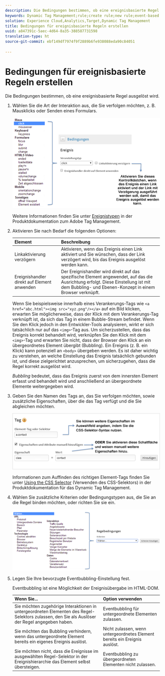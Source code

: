 ```yaml
---
description: Die Bedingungen bestimmen, ob eine ereignisbasierte Regel ausgelöst wird.
keywords: Dynamic Tag Management;rule;create rule;new rule;event-based rule;delay link activation;apply event handler directly to element;bubbling;event bubbling
solution: Experience Cloud,Analytics,Target,Dynamic Tag Management
title: Bedingungen für ereignisbasierte Regeln erstellen
uuid: a847391c-5aec-4d64-8a35-388587731598
translation-type: ht
source-git-commit: ebf149df7974f9f2889b6fe938088eda90c84051

---
```



# Bedingungen für ereignisbasierte Regeln erstellen

Die Bedingungen bestimmen, ob eine ereignisbasierte Regel ausgelöst wird.

1. Wählen Sie die Art der Interaktion aus, die Sie verfolgen möchten, z. B. Mausklicks oder Senden eines Formulars.

   ![](assets/condition-event-based.png)

   Weitere Informationen finden Sie unter [Ereignistypen](https://marketing.adobe.com/resources/help/de_DE/dtm/event_types.html) in der Produktdokumentation zum Adobe Tag Management.

1. Aktivieren Sie nach Bedarf die folgenden Optionen:

   | Element | Beschreibung |
   |--- |--- |
   | Linkaktivierung verzögern | Aktivieren, wenn das Ereignis einen Link aktiviert und Sie wünschen, dass der Link verzögert wird, bis das Ereignis ausgelöst werden kann. |
   | Ereignishandler direkt auf Element anwenden | Der Ereignishandler wird direkt auf das spezifische Element angewendet, auf das die Ausrichtung erfolgt. Diese Einstellung ist mit dem Bubbling- und Ebenen-Konzept in einem Browser verknüpft. |

   Wenn Sie beispielsweise innerhalb eines Verankerungs-Tags wie `<a href="abc.html"><img src="xyz.png"/></a>` auf ein Bild klicken, erwarten Sie möglicherweise, dass der Klick mit dem Verankerungs-Tag verknüpft ist, da sich das Tag in einem Bubble-Stream befindet. Wenn Sie den Klick jedoch in den Entwickler-Tools analysieren, wirkt er sich tatsächlich nur auf das `<img>`-Tag aus. Um sicherzustellen, dass das Ereignis korrekt behandelt wird, verknüpfen Sie den Klick mit dem `<img>`-Tag und erwarten Sie nicht, dass der Browser den Klick an ein übergeordnetes Element übergibt (Bubbling). Ein Ereignis (z. B. ein Klick) kann potenziell an `<body>` übergeben werden. Es ist daher wichtig zu verstehen, an welche Einstellung das Ereignis tatsächlich gebunden ist, und diese zielgerichtet anzusprechen, um sicherzugehen, dass die Regel korrekt ausgelöst wird.

   *Bubbling* bedeutet, dass das Ereignis zuerst von dem innersten Element erfasst und behandelt wird und anschließend an übergeordnete Elemente weitergegeben wird.

1. Geben Sie den Namen des Tags an, das Sie verfolgen möchten, sowie zusätzliche Eigenschaften, über die das Tag verfügt und die Sie abgleichen möchten.

   ![](assets/condition-event-based2.png)

   Informationen zum Auffinden des richtigen Element-Tags finden Sie unter [Using the CSS Selector](https://marketing.adobe.com/resources/help/de_DE/dtm/css-selector.html) (Verwenden des CSS-Selektors) in der Produktdokumentation für das Dynamic Tag Management.

1. Wählen Sie zusätzliche Kriterien oder Bedingungstypen aus, die Sie an die Regel binden möchten, oder richten Sie sie ein.

   ![](assets/condition-event-based3.png)

1. Legen Sie Ihre bevorzugte Eventbubbling-Einstellung fest.

   Eventbubbling ist eine Möglichkeit der Ereignisübergabe im HTML-DOM.

   | Wenn Sie... | Option verwenden |
   |--- |--- |
   | Sie möchten zugehörige Interaktionen in untergeordneten Elementen des Regel-Selektors zulassen, den Sie als Auslöser der Regel angegeben haben. | Eventbubbling für untergeordnete Elementen zulassen. |
   | Sie möchten das Bubbling verhindern, wenn das untergeordnete Element bereits ein eigenes Ereignis auslöst. | Nicht zulassen, wenn untergeordnetes Element bereits ein Ereignis auslöst. |
   | Sie möchten nicht, dass die Ereignisse im ausgewählten Regel-Selektor in der Ereignishierarchie das Element selbst übersteigen. | Eventbubbling zu übergeordneten Elementen nicht zulassen. |
